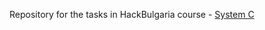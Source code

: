Repository for the tasks in HackBulgaria course - [System C](https://github.com/HackBulgaria/System-C-1)

